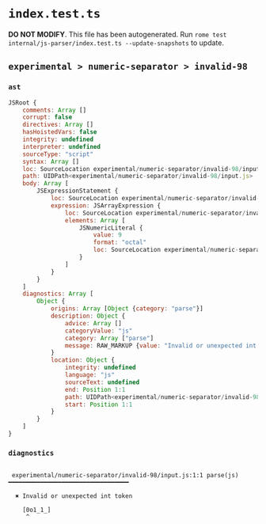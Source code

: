 # `index.test.ts`

**DO NOT MODIFY**. This file has been autogenerated. Run `rome test internal/js-parser/index.test.ts --update-snapshots` to update.

## `experimental > numeric-separator > invalid-98`

### `ast`

```javascript
JSRoot {
	comments: Array []
	corrupt: false
	directives: Array []
	hasHoistedVars: false
	integrity: undefined
	interpreter: undefined
	sourceType: "script"
	syntax: Array []
	loc: SourceLocation experimental/numeric-separator/invalid-98/input.js 1:0-2:0
	path: UIDPath<experimental/numeric-separator/invalid-98/input.js>
	body: Array [
		JSExpressionStatement {
			loc: SourceLocation experimental/numeric-separator/invalid-98/input.js 1:0-1:8
			expression: JSArrayExpression {
				loc: SourceLocation experimental/numeric-separator/invalid-98/input.js 1:0-1:8
				elements: Array [
					JSNumericLiteral {
						value: 9
						format: "octal"
						loc: SourceLocation experimental/numeric-separator/invalid-98/input.js 1:1-1:7
					}
				]
			}
		}
	]
	diagnostics: Array [
		Object {
			origins: Array [Object {category: "parse"}]
			description: Object {
				advice: Array []
				categoryValue: "js"
				category: Array ["parse"]
				message: RAW_MARKUP {value: "Invalid or unexpected int token"}
			}
			location: Object {
				integrity: undefined
				language: "js"
				sourceText: undefined
				end: Position 1:1
				path: UIDPath<experimental/numeric-separator/invalid-98/input.js>
				start: Position 1:1
			}
		}
	]
}
```

### `diagnostics`

```

 experimental/numeric-separator/invalid-98/input.js:1:1 parse(js) ━━━━━━━━━━━━━━━━━━━━━━━━━━━━━━━━━━

  ✖ Invalid or unexpected int token

    [0o1_1_]
     ^


```
